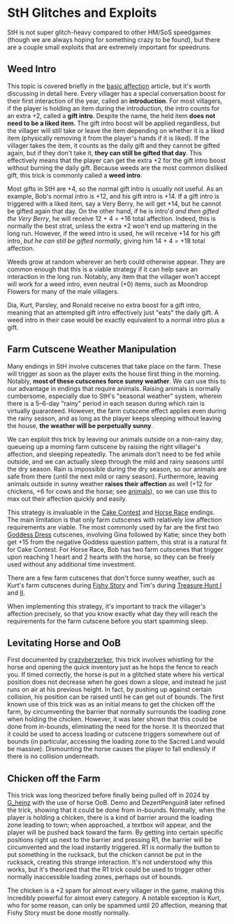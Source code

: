 # StH Glitches and Exploits

StH is not super glitch-heavy compared to other HM/SoS speedgames (though we are always hoping for something crazy to be found), but there are a couple small exploits that are extremely important for speedruns.

## Weed Intro

This topic is covered briefly in the [basic affection](affection.md) article, but it's worth discussing in detail here. Every villager has a special conversation boost for their first interaction of the year, called an **introduction**. For most villagers, if the player is holding an item during the introduction, the intro counts for an extra +2, called a **gift intro**. Despite the name, the held item **does not need to be a liked item**. The gift intro boost will be applied regardless, but the villager will still take or leave the item depending on whether it is a liked item (physically removing it from the player's hands if it is liked). If the villager takes the item, it counts as the daily gift and they cannot be gifted again, but if they don't take it, **they can still be gifted that day**. This effectively means that the player can get the extra +2 for the gift intro boost without burning the daily gift. Because weeds are the most common disliked gift, this trick is commonly called a **weed intro**.

Most gifts in StH are +4, so the normal gift intro is usually not useful. As an example, Bob's normal intro is +12, and his gift intro is +14. If a gift intro is triggered with a liked item, say a Very Berry, he will get +14, but he cannot be gifted again that day. On the other hand, if he is intro'd *and then gifted the Very Berry*, he will receive 12 + 4 = +16 total affection. Indeed, this is normally the best strat, unless the extra +2 won't end up mattering in the long run. However, if the weed intro is used, he will receive +14 for his gift intro, *but he can still be gifted normally*, giving him 14 + 4 = +18 total affection.

Weeds grow at random wherever an herb could otherwise appear. They are common enough that this is a viable strategy if it can help save an interaction in the long run. Notably, any item that the villager won't accept will work for a weed intro, even neutral (+0) items, such as Moondrop Flowers for many of the male villagers.

Dia, Kurt, Parsley, and Ronald receive no extra boost for a gift intro, meaning that an attempted gift intro effectively just "eats" the daily gift. A weed intro in their case would be exactly equivalent to a normal intro plus a gift.

## Farm Cutscene Weather Manipulation

Many endings in StH involve cutscenes that take place on the farm. These will trigger as soon as the player exits the house first thing in the morning. Notably, **most of these cutscenes force sunny weather**. We can use this to our advantage in endings that require animals. Raising animals is normally cumbersome, especially due to StH's "seasonal weather" system, wherein there is a 5–6-day "rainy" period in each season during which rain is virtually guaranteed. However, the farm cutscene effect applies even during the rainy season, and as long as the player keeps sleeping without leaving the house, **the weather will be perpetually sunny**.

We can exploit this trick by leaving our animals outside on a non-rainy day, queueing up a morning farm cutscene by raising the right villager's affection, and sleeping repeatedly. The animals don't need to be fed while outside, and we can actually sleep through the mild and rainy seasons until the dry season. Rain is impossible during the dry season, so our animals are safe from there (until the next mild or rainy season). Furthermore, leaving animals outside in sunny weather **raises their affection** as well (+12 for chickens, +6 for cows and the horse; see [animals](animals.md)), so we can use this to max out their affection quickly and easily.

This strategy is invaluable in the [Cake Contest](any_/cake-contest.md) and [Horse Race](any_/horse-race.md) endings. The main limitation is that only farm cutscenes with relatively low affection requirements are viable. The most commonly used by far are the first two [Goddess Dress](any_/goddess-dress.md) cutscenes, involving Gina followed by Katie; since they both get +15 from the negative Goddess question pattern, this strat is a natural fit for Cake Contest. For Horse Race, Bob has two farm cutscenes that trigger upon reaching 1 heart and 2 hearts with the horse, so they can be freely used without any additional time investment.

There are a few farm cutscenes that don't force sunny weather, such as Kurt's farm cutscenes during [Fishy Story](any_/a-fishy-story.md) and Tim's during [Treasure Hunt I](any_/treasure-hunt-i.md) and [II](any_/treasure-hunt-ii.md).

When implementing this strategy, it's important to track the villager's affection precisely, so that you know exactly what day they will reach the requirements for the farm cutscene before you start spamming sleep.

## Levitating Horse and OoB

First documented by [crazyberzerker](https://www.youtube.com/watch?v=Zfhh_RjDldQ), this trick involves whistling for the horse and opening the quick inventory just as he hops the fence to reach you. If timed correctly, the horse is put in a glitched state where his vertical position does not decrease when he goes down a slope, and instead he just runs on air at his previous height. In fact, by pushing up against certain collision, his position can be raised until he can get out of bounds. The first known use of this trick was as an initial means to get the chicken off the farm, by circumventing the barrier that normally surrounds the loading zone when holding the chicken. However, it was later shown that this could be done from in-bounds, eliminating the need for the horse. It is theorized that it could be used to access loading or cutscene triggers somewhere out of bounds (in particular, accessing the loading zone to the Sacred Land would be massive). Dismounting the horse causes the player to fall endlessly if there is no collision underneath.

## Chicken off the Farm

This trick was long theorized before finally being pulled off in 2024 by [G_heinz](https://www.youtube.com/watch?v=RqXEp2QpxP0) with the use of horse OoB. Demo and DezertPenguin8 later refined the trick, showing that it could be done from in-bounds. Normally, when the player is holding a chicken, there is a kind of barrier around the loading zone leading to town; when approached, a textbox will appear, and the player will be pushed back toward the farm. By getting into certain specific positions right up next to the barrier and pressing R1, the barrier will be circumvented and the load instantly triggered. R1 is normally the button to put something in the rucksack, but the chicken cannot be put in the rucksack, creating this strange interaction. It's not understood why this works, but it's theorized that the R1 trick could be used to trigger other normally inaccessible loading zones, perhaps out of bounds.

The chicken is a +2 spam for almost every villager in the game, making this incredibly powerful for almost every category. A notable exception is Kurt, who for some reason, can only be spammed until 20 affection, meaning that Fishy Story must be done mostly normally.
